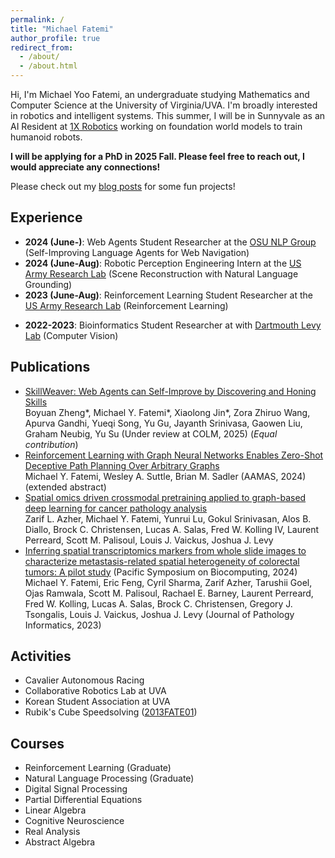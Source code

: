 ```yaml
---
permalink: /
title: "Michael Fatemi"
author_profile: true
redirect_from:
  - /about/
  - /about.html
---
```


Hi, I'm Michael Yoo Fatemi, an undergraduate studying Mathematics and Computer Science at the University of Virginia/UVA. I'm broadly interested in robotics and intelligent systems. This summer, I will be in Sunnyvale as an AI Resident at [1X Robotics](https://1x.tech/) working on foundation world models to train humanoid robots.

**I will be applying for a PhD in 2025 Fall. Please feel free to reach out, I would appreciate any connections!**

Please check out my [blog posts](/year-archive/) for some fun projects!

## Experience

<!-- - **2023-2024**: Robotics Research Assistant at [UVA Collaborative Robotics Lab](https://www.collabrobotics.com/) -->

- **2024 (June-)**: Web Agents Student Researcher at the [OSU NLP Group](https://ysu1989.github.io/) (Self-Improving Language Agents for Web Navigation)
- **2024 (June-Aug)**: Robotic Perception Engineering Intern at the [US Army Research Lab](http://www.arl.army.mil/) (Scene Reconstruction with Natural Language Grounding)
- **2023 (June-Aug)**: Reinforcement Learning Student Researcher at the [US Army Research Lab](http://www.arl.army.mil/) (Reinforcement Learning)
<!-- - **2022-2023**: Software Engineering Intern at [Kyron Learning](https://kyronlearning.com/) (Language Model Agents) -->
- **2022-2023**: Bioinformatics Student Researcher at with [Dartmouth Levy Lab](https://jlevy44.github.io/levylab/) (Computer Vision)

## Publications

- [SkillWeaver: Web Agents can Self-Improve by Discovering and Honing Skills](https://osu-nlp-group.github.io/SkillWeaver/) <br/>
  Boyuan Zheng\*, Michael Y. Fatemi\*, Xiaolong Jin\*, Zora Zhiruo Wang, Apurva Gandhi, Yueqi Song, Yu Gu, Jayanth Srinivasa, Gaowen Liu, Graham Neubig, Yu Su (Under review at COLM, 2025) (_Equal contribution_)
- [Reinforcement Learning with Graph Neural Networks Enables Zero-Shot Deceptive Path Planning Over Arbitrary Graphs](https://github.com/myfatemi04/rl-deceptive-graph-planning) <br/>
  Michael Y. Fatemi, Wesley A. Suttle, Brian M. Sadler (AAMAS, 2024) (extended abstract)
- [Spatial omics driven crossmodal pretraining applied to graph-based deep learning for cancer pathology analysis](https://pmc.ncbi.nlm.nih.gov/articles/PMC10783797/) <br/>
  Zarif L. Azher, Michael Y. Fatemi, Yunrui Lu, Gokul Srinivasan, Alos B. Diallo, Brock C. Christensen, Lucas A. Salas, Fred W. Kolling IV, Laurent Perreard, Scott M. Palisoul, Louis J. Vaickus, Joshua J. Levy
- [Inferring spatial transcriptomics markers from whole slide images to characterize metastasis-related spatial heterogeneity of colorectal tumors: A pilot study](https://www.sciencedirect.com/science/article/pii/S2153353923001220) (Pacific Symposium on Biocomputing, 2024) <br/>
  Michael Y. Fatemi, Eric Feng, Cyril Sharma, Zarif Azher, Tarushii Goel, Ojas Ramwala, Scott M. Palisoul, Rachael E. Barney, Laurent Perreard, Fred W. Kolling, Lucas A. Salas, Brock C. Christensen, Gregory J. Tsongalis, Louis J. Vaickus, Joshua J. Levy (Journal of Pathology Informatics, 2023)

## Activities

- Cavalier Autonomous Racing
- Collaborative Robotics Lab at UVA
- Korean Student Association at UVA
- Rubik's Cube Speedsolving ([2013FATE01](https://www.worldcubeassociation.org/persons/2013FATE01))

## Courses

- Reinforcement Learning (Graduate)
- Natural Language Processing (Graduate)
- Digital Signal Processing
- Partial Differential Equations
- Linear Algebra
- Cognitive Neuroscience
- Real Analysis
- Abstract Algebra
